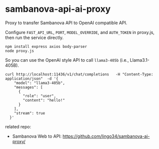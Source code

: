 # sambanova-api-ai-proxy

Proxy to transfer Sambanova API to OpenAI compatible API.

 Configure `FAST_API_URL`, `PORT`, `MODEL_OVERRIDE`, and `AUTH_TOKEN` in proxy.js, then run the service directly.

```shell
npm install express axios body-parser
node proxy.js
```

So you can use the OpenAI style API to call `llama3-405b` (i.e., Llama3.1-405B).
```shell
curl http://localhost:11436/v1/chat/completions   -H "Content-Type: application/json"  -d '{
    "model": "llama3-405b",
    "messages": [
      {
        "role": "user",
        "content": "hello!"
      }
    ],
    "stream": true
  }'
```

related repo:
-  Sambanova Web to API: https://github.com/lingo34/sambanova-ai-proxy/